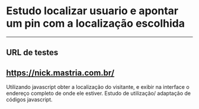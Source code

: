 # Estudo localizar usuario e apontar um pin com a localização escolhida

----
URL de testes
----
https://nick.mastria.com.br/
----

Utilizando javascript obter a localização do visitante, e exibir na interface o endereço completo de onde ele estiver.
Estudo de utilização/ adaptação de códigos javascript.
